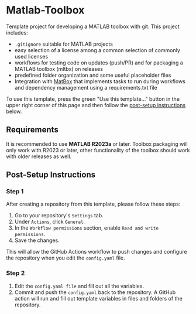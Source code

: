 # Matlab-Toolbox

Template project for developing a MATLAB toolbox with git. This project includes:
- `.gitignore` suitable for MATLAB projects
- easy selection of a license among a common selection of commonly used licenses 
- workflows for testing code on updates (push/PR) and for packaging a MATLAB toolbox (mltbx) on releases
- predefined folder organization and some useful placeholder files
- Integration with [MatBox](https://github.com/ehennestad/MatBox) that implements tasks to run during workflows and dependency management using a requirements.txt file

To use this template, press the green "Use this template..." button in the upper right corner of this page and then follow the [post-setup instructions](#post-setup-instructions) below.

## Requirements
It is recommended to use **MATLAB R2023a** or later. Toolbox packaging will only work with R2023 or later, other functionality of the toolbox should work with older releases as well. 


## Post-Setup Instructions

### Step 1
After creating a repository from this template, please follow these steps:

1. Go to your repository's `Settings` tab.
2. Under `Actions`, click `General`.
3. In the `Workflow permissions` section, enable `Read and write permissions`.
4. Save the changes.

This will allow the GitHub Actions workflow to push changes and configure the repository when you edit the `config.yaml` file.

### Step 2
1. Edit the `config.yaml file` and fill out all the variables.
2. Commit and push the `config.yaml` back to the repository. A GitHub action will run and fill out template variables in files and folders of the repository.
